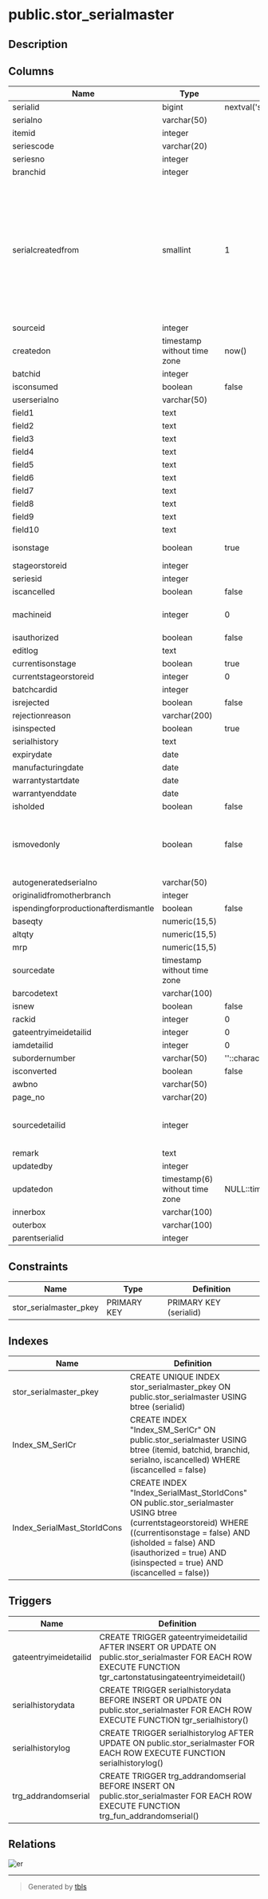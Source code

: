 # public.stor_serialmaster

## Description

## Columns

| Name | Type | Default | Nullable | Children | Parents | Comment |
| ---- | ---- | ------- | -------- | -------- | ------- | ------- |
| serialid | bigint | nextval('stor_serialmaster_serialid_seq'::regclass) | false |  |  |  |
| serialno | varchar(50) |  | true |  |  |  |
| itemid | integer |  | true |  |  |  |
| seriescode | varchar(20) |  | true |  |  |  |
| seriesno | integer |  | true |  |  |  |
| branchid | integer |  | true |  |  |  |
| serialcreatedfrom | smallint | 1 | true |  |  | 1: Production<br>2: IAM(inspectionid)<br>3: Store Opening Stock<br>4: Stage Opening Stock<br>5: Stock Adjustment<br>6: MRN-By Sales Return<br>7: MRN-By RGP Insource<br>8: Batch Card |
| sourceid | integer |  | true |  |  |  |
| createdon | timestamp without time zone | now() | true |  |  |  |
| batchid | integer |  | true |  |  |  |
| isconsumed | boolean | false | true |  |  |  |
| userserialno | varchar(50) |  | true |  |  |  |
| field1 | text |  | true |  |  |  |
| field2 | text |  | true |  |  |  |
| field3 | text |  | true |  |  |  |
| field4 | text |  | true |  |  |  |
| field5 | text |  | true |  |  |  |
| field6 | text |  | true |  |  |  |
| field7 | text |  | true |  |  |  |
| field8 | text |  | true |  |  |  |
| field9 | text |  | true |  |  |  |
| field10 | text |  | true |  |  |  |
| isonstage | boolean | true | true |  |  | True if on stage<br>False if on store |
| stageorstoreid | integer |  | true |  |  |  |
| seriesid | integer |  | true |  |  |  |
| iscancelled | boolean | false | true |  |  |  |
| machineid | integer | 0 | true |  |  | Used to generate machine  serialano |
| isauthorized | boolean | false | true |  |  |  |
| editlog | text |  | true |  |  |  |
| currentisonstage | boolean | true | true |  |  |  |
| currentstageorstoreid | integer | 0 | true |  |  |  |
| batchcardid | integer |  | true |  |  |  |
| isrejected | boolean | false | true |  |  |  |
| rejectionreason | varchar(200) |  | true |  |  |  |
| isinspected | boolean | true | true |  |  |  |
| serialhistory | text |  | true |  |  |  |
| expirydate | date |  | true |  |  |  |
| manufacturingdate | date |  | true |  |  |  |
| warrantystartdate | date |  | true |  |  |  |
| warrantyenddate | date |  | true |  |  |  |
| isholded | boolean | false | true |  |  |  |
| ismovedonly | boolean | false | true |  |  | Moved only for 1 : 1, serial will not count if moved only in production and movement |
| autogeneratedserialno | varchar(50) |  | true |  |  |  |
| originalidfromotherbranch | integer |  | true |  |  |  |
| ispendingforproductionafterdismantle | boolean | false | true |  |  |  |
| baseqty | numeric(15,5) |  | true |  |  |  |
| altqty | numeric(15,5) |  | true |  |  |  |
| mrp | numeric(15,5) |  | true |  |  |  |
| sourcedate | timestamp without time zone |  | true |  |  |  |
| barcodetext | varchar(100) |  | true |  |  |  |
| isnew | boolean | false | true |  |  |  |
| rackid | integer | 0 | true |  |  |  |
| gateentryimeidetailid | integer | 0 | false |  |  |  |
| iamdetailid | integer | 0 | false |  |  |  |
| subordernumber | varchar(50) | ''::character varying | true |  |  |  |
| isconverted | boolean | false | true |  |  |  |
| awbno | varchar(50) |  | true |  |  |  |
| page_no | varchar(20) |  | true |  |  |  |
| sourcedetailid | integer |  | true |  |  | Used to save detailids of master transactions |
| remark | text |  | true |  |  |  |
| updatedby | integer |  | true |  |  |  |
| updatedon | timestamp(6) without time zone | NULL::timestamp without time zone | true |  |  |  |
| innerbox | varchar(100) |  | true |  |  |  |
| outerbox | varchar(100) |  | true |  |  |  |
| parentserialid | integer |  | true |  |  |  |

## Constraints

| Name | Type | Definition |
| ---- | ---- | ---------- |
| stor_serialmaster_pkey | PRIMARY KEY | PRIMARY KEY (serialid) |

## Indexes

| Name | Definition |
| ---- | ---------- |
| stor_serialmaster_pkey | CREATE UNIQUE INDEX stor_serialmaster_pkey ON public.stor_serialmaster USING btree (serialid) |
| Index_SM_SerlCr | CREATE INDEX "Index_SM_SerlCr" ON public.stor_serialmaster USING btree (itemid, batchid, branchid, serialno, iscancelled) WHERE (iscancelled = false) |
| Index_SerialMast_StorIdCons | CREATE INDEX "Index_SerialMast_StorIdCons" ON public.stor_serialmaster USING btree (currentstageorstoreid) WHERE ((currentisonstage = false) AND (isholded = false) AND (isauthorized = true) AND (isinspected = true) AND (iscancelled = false)) |

## Triggers

| Name | Definition |
| ---- | ---------- |
| gateentryimeidetailid | CREATE TRIGGER gateentryimeidetailid AFTER INSERT OR UPDATE ON public.stor_serialmaster FOR EACH ROW EXECUTE FUNCTION tgr_cartonstatusingateentryimeidetail() |
| serialhistorydata | CREATE TRIGGER serialhistorydata BEFORE INSERT OR UPDATE ON public.stor_serialmaster FOR EACH ROW EXECUTE FUNCTION tgr_serialhistory() |
| serialhistorylog | CREATE TRIGGER serialhistorylog AFTER UPDATE ON public.stor_serialmaster FOR EACH ROW EXECUTE FUNCTION serialhistorylog() |
| trg_addrandomserial | CREATE TRIGGER trg_addrandomserial BEFORE INSERT ON public.stor_serialmaster FOR EACH ROW EXECUTE FUNCTION trg_fun_addrandomserial() |

## Relations

![er](public.stor_serialmaster.svg)

---

> Generated by [tbls](https://github.com/k1LoW/tbls)
